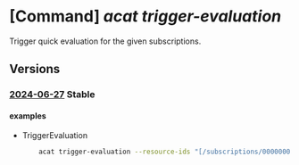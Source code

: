 # [Command] _acat trigger-evaluation_

Trigger quick evaluation for the given subscriptions.

## Versions

### [2024-06-27](/Resources/mgmt-plane/L3Byb3ZpZGVycy9taWNyb3NvZnQuYXBwY29tcGxpYW5jZWF1dG9tYXRpb24vdHJpZ2dlcmV2YWx1YXRpb24=/2024-06-27.xml) **Stable**

<!-- mgmt-plane /providers/microsoft.appcomplianceautomation/triggerevaluation 2024-06-27 -->

#### examples

- TriggerEvaluation
    ```bash
        acat trigger-evaluation --resource-ids "[/subscriptions/00000000-0000-0000-0000-000000000000/resourcegroups/myResourceGroup/providers/Microsoft.SignalRService/SignalR/mySignalRService]"
    ```
